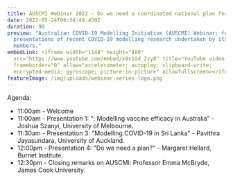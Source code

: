 ```yaml
---
title: AUSCMI Webinar 2022 - Do we need a coordinated national plan for COVID-19?
date: 2022-05-24T06:34:49.450Z
duration: 90
preview: "Australian COVID-19 Modelling Initiative (AUSCMI) Webinar: featuring
  presentations of recent COVID-19 modelling research undertaken by its
  members."
embedLink: <iframe width="1148" height="480"
  src="https://www.youtube.com/embed/x9v1Gd_2zy8" title="YouTube video player"
  frameborder="0" allow="accelerometer; autoplay; clipboard-write;
  encrypted-media; gyroscope; picture-in-picture" allowfullscreen></iframe>
featureImage: /img/uploads/webinar-series-logo.png
---
```

Agenda:

* 11:00am - Welcome
* 11:00am - Presentation 1: ": Modelling vaccine efficacy in Australia" - Joshua Szanyi, University of Melbourne.
* 11:30am - Presentation 3: "Modelling COVID-19 in Sri Lanka" - Pavithra Jayasundara, University of Auckland.
* 12:00pm - Presentation 4: "Do we need a plan?" - Margaret Hellard, Burnet Institute.
* 12:30pm - Closing remarks on AUSCMI: Professor Emma McBryde, James Cook University.
